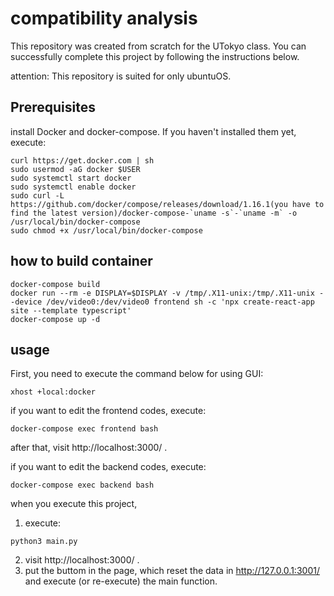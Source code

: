 # compatibility analysis
This repository was created from scratch for the UTokyo class. You can successfully complete this project by following the instructions below.

attention: This repository is suited for only ubuntuOS.

## Prerequisites
install Docker and docker-compose. If you haven't installed them yet, execute:
```
curl https://get.docker.com | sh
sudo usermod -aG docker $USER
sudo systemctl start docker
sudo systemctl enable docker
sudo curl -L https://github.com/docker/compose/releases/download/1.16.1(you have to find the latest version)/docker-compose-`uname -s`-`uname -m` -o /usr/local/bin/docker-compose
sudo chmod +x /usr/local/bin/docker-compose
```

## how to build container
```
docker-compose build
docker run --rm -e DISPLAY=$DISPLAY -v /tmp/.X11-unix:/tmp/.X11-unix --device /dev/video0:/dev/video0 frontend sh -c 'npx create-react-app site --template typescript'
docker-compose up -d
```

## usage
First, you need to execute the command below for using GUI:
```
xhost +local:docker
```
if you want to edit the frontend codes, execute:
```
docker-compose exec frontend bash
```
after that, visit http://localhost:3000/ .

if you want to edit the backend codes, execute:
```
docker-compose exec backend bash
```
when you execute this project, 
1. execute:
```
python3 main.py
```
2. visit http://localhost:3000/ .
3. put the buttom in the page, which reset the data in http://127.0.0.1:3001/ and execute (or re-execute) the main function.
